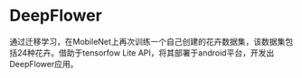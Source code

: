 # DeepFlower
通过迁移学习，在MobileNet上再次训练一个自己创建的花卉数据集，该数据集包括24种花卉。借助于tensorfow Lite API，将其部署于android平台，开发出DeepFlower应用。
